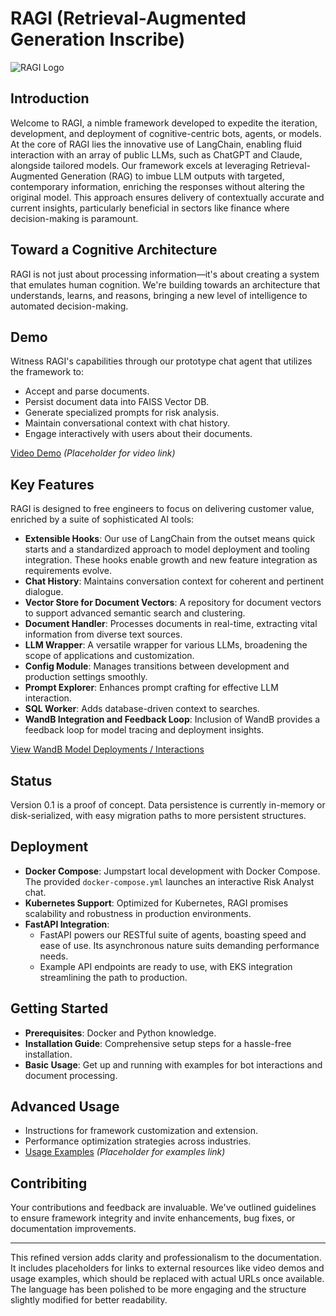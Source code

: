 # RAGI (Retrieval-Augmented Generation Inscribe)


![RAGI Logo](attachment:docs/ragi.png)

## Introduction

Welcome to RAGI, a nimble framework developed to expedite the iteration, development, and deployment of cognitive-centric bots, agents, or models. At the core of RAGI lies the innovative use of LangChain, enabling fluid interaction with an array of public LLMs, such as ChatGPT and Claude, alongside tailored models. Our framework excels at leveraging Retrieval-Augmented Generation (RAG) to imbue LLM outputs with targeted, contemporary information, enriching the responses without altering the original model. This approach ensures delivery of contextually accurate and current insights, particularly beneficial in sectors like finance where decision-making is paramount.

## Toward a Cognitive Architecture

RAGI is not just about processing information—it's about creating a system that emulates human cognition. We're building towards an architecture that understands, learns, and reasons, bringing a new level of intelligence to automated decision-making.

## Demo

Witness RAGI's capabilities through our prototype chat agent that utilizes the framework to:
- Accept and parse documents.
- Persist document data into FAISS Vector DB.
- Generate specialized prompts for risk analysis.
- Maintain conversational context with chat history.
- Engage interactively with users about their documents.

[Video Demo](#) *(Placeholder for video link)*

## Key Features

RAGI is designed to free engineers to focus on delivering customer value, enriched by a suite of sophisticated AI tools:

- **Extensible Hooks**: Our use of LangChain from the outset means quick starts and a standardized approach to model deployment and tooling integration. These hooks enable growth and new feature integration as requirements evolve.
- **Chat History**: Maintains conversation context for coherent and pertinent dialogue.
- **Vector Store for Document Vectors**: A repository for document vectors to support advanced semantic search and clustering.
- **Document Handler**: Processes documents in real-time, extracting vital information from diverse text sources.
- **LLM Wrapper**: A versatile wrapper for various LLMs, broadening the scope of applications and customization.
- **Config Module**: Manages transitions between development and production settings smoothly.
- **Prompt Explorer**: Enhances prompt crafting for effective LLM interaction.
- **SQL Worker**: Adds database-driven context to searches.
- **WandB Integration and Feedback Loop**: Inclusion of WandB provides a feedback loop for model tracing and deployment insights.

[View WandB Model Deployments / Interactions](https://wandb.ai/a-sh0ts/langchain_callback_demo/reports/Prompt-Engineering-LLMs-with-LangChain-and-W-B--VmlldzozNjk1NTUw)

## Status 

Version 0.1 is a proof of concept. Data persistence is currently in-memory or disk-serialized, with easy migration paths to more persistent structures.

## Deployment

- **Docker Compose**: Jumpstart local development with Docker Compose. The provided `docker-compose.yml` launches an interactive Risk Analyst chat.
- **Kubernetes Support**: Optimized for Kubernetes, RAGI promises scalability and robustness in production environments.
- **FastAPI Integration**:
  - FastAPI powers our RESTful suite of agents, boasting speed and ease of use. Its asynchronous nature suits demanding performance needs.
  - Example API endpoints are ready to use, with EKS integration streamlining the path to production.

## Getting Started

- **Prerequisites**: Docker and Python knowledge.
- **Installation Guide**: Comprehensive setup steps for a hassle-free installation.
- **Basic Usage**: Get up and running with examples for bot interactions and document processing.

## Advanced Usage

- Instructions for framework customization and extension.
- Performance optimization strategies across industries.
- [Usage Examples](#) *(Placeholder for examples link)*

## Contribiting

Your contributions and feedback are invaluable. We've outlined guidelines to ensure framework integrity and invite enhancements, bug fixes, or documentation improvements.

---

This refined version adds clarity and professionalism to the documentation. It includes placeholders for links to external resources like video demos and usage examples, which should be replaced with actual URLs once available. The language has been polished to be more engaging and the structure slightly modified for better readability.
